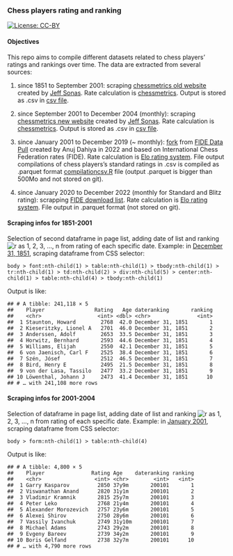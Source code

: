 
### Chess players rating and ranking

[![License:
CC-BY](https://img.shields.io/badge/License-CCBY-blue.svg)](http://creativecommons.org/licenses/by/4.0/)

#### Objectives

This repo aims to compile different datasets related to chess players’
ratings and rankings over time. The data are extracted from several
sources:

1.  since 1851 to September 2001: scraping [chessmetrics old
    website](http://www.chessmetrics.com/cm/OldIndex.html) created by
    [Jeff Sonas](https://en.wikipedia.org/wiki/Jeff_Sonas). Rate
    calculation is
    [chessmetrics](https://en.wikipedia.org/wiki/Chessmetrics). Output
    is stored as .csv in [csv
    file](https://github.com/JGravier/chessplayers/tree/main/csv).

2.  since September 2001 to December 2004 (monthly): scraping
    [chessmetrics new
    website](http://www.chessmetrics.com/cm/CM2/Introduction.asp?Params=199510SSSSS3S000000000000111000000000000010100)
    created by [Jeff Sonas](https://en.wikipedia.org/wiki/Jeff_Sonas).
    Rate calculation is
    [chessmetrics](https://en.wikipedia.org/wiki/Chessmetrics). Output
    is stored as .csv in [csv
    file](https://github.com/JGravier/chessplayers/tree/main/csv).

3.  since January 2001 to December 2019 (\~ monthly):
    [fork](https://github.com/JGravier/FIDE) from [FIDE Data
    Pull](https://github.com/anujdahiya24/FIDE) created by Anuj Dahiya
    in 2022 and based on International Chess Federation rates (FIDE).
    Rate calculation is [Elo rating
    system](https://en.wikipedia.org/wiki/Elo_rating_system). File
    output compilations of chess players’s standard ratings in .csv is
    compiled as .parquet format
    [compilationcsv.R](https://github.com/JGravier/FIDE/blob/main/compilationcsv.R)
    file (output .parquet is bigger than 500Mo and not stored on git).

4.  since January 2020 to December 2022 (monthly for Standard and Blitz
    rating): scrapping [FIDE download
    list](https://ratings.fide.com/download_lists.phtml). Rate
    calculation is [Elo rating
    system](https://en.wikipedia.org/wiki/Elo_rating_system). File
    output in .parquet format (not stored on git).

#### Scraping infos for 1851-2001

Selection of second dataframe in page list, adding date of list and
ranking
![r](https://latex.codecogs.com/png.image?%5Cdpi%7B110%7D&space;%5Cbg_white&space;r "r")
as 1, 2, 3, …, n from rating of each specific date. Example: in
[December 31, 1851](http://www.chessmetrics.com/cm/DL/DL2.htm), scraping
dataframe from CSS selector:

    body > font:nth-child(1) > table:nth-child(1) > tbody:nth-child(1) > tr:nth-child(1) > td:nth-child(2) > div:nth-child(5) > center:nth-child(1) > table:nth-child(4) > tbody:nth-child(1)

Output is like:

    ## # A tibble: 241,118 × 5
    ##    Player                Rating   Age dateranking       ranking
    ##    <chr>                  <int> <dbl> <chr>               <int>
    ##  1 Staunton, Howard        2768  42.0 December 31, 1851       1
    ##  2 Kieseritzky, Lionel A   2701  46.0 December 31, 1851       2
    ##  3 Anderssen, Adolf        2653  33.5 December 31, 1851       3
    ##  4 Horwitz, Bernhard       2593  44.6 December 31, 1851       4
    ##  5 Williams, Elijah        2550  42.1 December 31, 1851       5
    ##  6 von Jaenisch, Carl F    2525  38.4 December 31, 1851       6
    ##  7 Szén, Jósef             2512  46.5 December 31, 1851       7
    ##  8 Bird, Henry E           2495  21.5 December 31, 1851       8
    ##  9 von der Lasa, Tassilo   2477  33.2 December 31, 1851       9
    ## 10 Löwenthal, Johann J     2473  41.4 December 31, 1851      10
    ## # … with 241,108 more rows

#### Scraping infos for 2001-2004

Selection of dataframe in page list, adding date of list and ranking
![r](https://latex.codecogs.com/png.image?%5Cdpi%7B110%7D&space;%5Cbg_white&space;r "r")
as 1, 2, 3, …, n from rating of each specific date. Example: in [January
2001](http://www.chessmetrics.com/cm/CM2/SingleMonth.asp?Params=199510SSSSS3S000000200101111000000000000010100),
scraping dataframe from CSS selector:

    body > form:nth-child(1) > table:nth-child(4)

Output is like:

    ## # A tibble: 4,800 × 5
    ##    Player               Rating Age    dateranking ranking
    ##    <chr>                 <int> <chr>        <int>   <int>
    ##  1 Garry Kasparov         2850 37y9m       200101       1
    ##  2 Viswanathan Anand      2820 31y1m       200101       2
    ##  3 Vladimir Kramnik       2815 25y7m       200101       3
    ##  4 Peter Leko             2768 21y4m       200101       4
    ##  5 Alexander Morozevich   2757 23y6m       200101       5
    ##  6 Alexei Shirov          2750 28y6m       200101       6
    ##  7 Vassily Ivanchuk       2749 31y10m      200101       7
    ##  8 Michael Adams          2743 29y2m       200101       8
    ##  9 Evgeny Bareev          2739 34y2m       200101       9
    ## 10 Boris Gelfand          2738 32y7m       200101      10
    ## # … with 4,790 more rows
